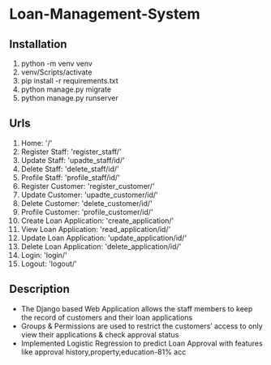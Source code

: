 # Loan-Management-System

## Installation
1. python -m venv venv
2. venv/Scripts/activate
3. pip install -r requirements.txt
4. python manage.py migrate
5. python manage.py runserver

## Urls
1. Home: '/'
2. Register Staff: 'register_staff/'
3. Update Staff: 'upadte_staff/id/'
4. Delete Staff: 'delete_staff/id/'
5. Profile Staff: 'profile_staff/id/'
6. Register Customer: 'register_customer/'
7. Update Customer: 'upadte_customer/id/'
8. Delete Customer: 'delete_customer/id/'
9. Profile Customer: 'profile_customer/id/'
10. Create Loan Application: 'create_application/'
11. View Loan Application: 'read_application/id/'
12. Update Loan Application: 'update_application/id/'
13. Delete Loan Application: 'delete_application/id/'
14. Login: 'login/'
15. Logout: 'logout/'

## Description
- The Django based Web Application allows the staff members to keep the record of customers and their loan applications
- Groups & Permissions are used to restrict the customers’ access to only view their applications & check approval status
- Implemented Logistic Regression to predict Loan Approval with features like approval history,property,education-81% acc
